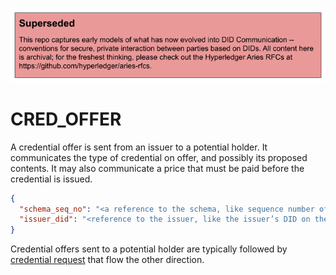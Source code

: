 ![superseded](../superseded.png)
# CRED_OFFER

A credential offer is sent from an issuer to a potential holder. It
communicates the type of credential on offer, and possibly its proposed
contents. It may also communicate a price that must be paid before the
credential is issued.

```json
{
  "schema_seq_no": "<a reference to the schema, like sequence number of schema on the ledger>",
  "issuer_did": "<reference to the issuer, like the issuer’s DID on the ledger>"
}
```

Credential offers sent to a potential holder are typically followed by
[credential request](cred-request.md) that flow the other direction.